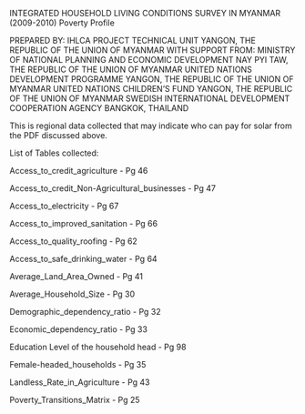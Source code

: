 INTEGRATED HOUSEHOLD LIVING CONDITIONS
SURVEY IN MYANMAR (2009-2010)
Poverty Profile

PREPARED BY:
IHLCA PROJECT TECHNICAL UNIT
YANGON, THE REPUBLIC OF THE UNION OF MYANMAR
WITH SUPPORT FROM:
MINISTRY OF NATIONAL PLANNING AND ECONOMIC DEVELOPMENT
NAY PYI TAW, THE REPUBLIC OF THE UNION OF MYANMAR
UNITED NATIONS DEVELOPMENT PROGRAMME
YANGON, THE REPUBLIC OF THE UNION OF MYANMAR
UNITED NATIONS CHILDREN’S FUND
YANGON, THE REPUBLIC OF THE UNION OF MYANMAR
SWEDISH INTERNATIONAL DEVELOPMENT COOPERATION AGENCY
BANGKOK, THAILAND

This is regional data collected that may indicate who can pay for solar from the PDF discussed above.  

List of Tables collected:

Access_to_credit_agriculture - Pg 46

Access_to_credit_Non-Agricultural_businesses - Pg 47

Access_to_electricity - Pg 67

Access_to_improved_sanitation - Pg 66

Access_to_quality_roofing - Pg 62

Access_to_safe_drinking_water - Pg 64

Average_Land_Area_Owned - Pg 41 

Average_Household_Size - Pg 30

Demographic_dependency_ratio - Pg 32

Economic_dependency_ratio - Pg 33

Education Level of the household head - Pg 98

Female-headed_households - Pg 35

Landless_Rate_in_Agriculture - Pg 43

Poverty_Transitions_Matrix - Pg 25

